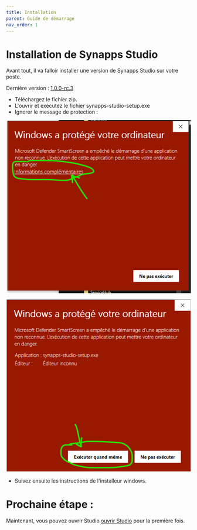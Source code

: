 ```yaml
---
title: Installation
parent: Guide de démarrage
nav_order: 1
---
```


# Installation de Synapps Studio

Avant tout, il va falloir installer une version de Synapps Studio sur votre poste.

Dernière version : [1.0.0-rc.3](https://github.com/witsa/synapps/releases/download/1.0.0-rc.3/synapps-studio-setup.zip)

- Téléchargez le fichier zip.
- L'ouvrir et exécutez le fichier synapps-studio-setup.exe
- Ignorer le message de protection :

![SynApps](../assets/install-warning-message.png)

![SynApps](../assets/install-warning-message-2.png)

- Suivez ensuite les instructions de l'installeur windows.


# Prochaine étape :
Maintenant, vous pouvez ouvrir Studio [ouvrir Studio](./first-open) pour la première fois.

